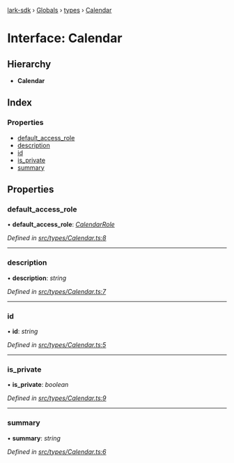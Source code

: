 [lark-sdk](../README.md) › [Globals](../globals.md) › [types](../modules/types.md) › [Calendar](types.calendar.md)

# Interface: Calendar

## Hierarchy

* **Calendar**

## Index

### Properties

* [default_access_role](types.calendar.md#default_access_role)
* [description](types.calendar.md#description)
* [id](types.calendar.md#id)
* [is_private](types.calendar.md#is_private)
* [summary](types.calendar.md#summary)

## Properties

###  default_access_role

• **default_access_role**: *[CalendarRole](../enums/types.calendarrole.md)*

*Defined in [src/types/Calendar.ts:8](https://github.com/TbhT/lark-sdk/blob/5ecb791/src/types/Calendar.ts#L8)*

___

###  description

• **description**: *string*

*Defined in [src/types/Calendar.ts:7](https://github.com/TbhT/lark-sdk/blob/5ecb791/src/types/Calendar.ts#L7)*

___

###  id

• **id**: *string*

*Defined in [src/types/Calendar.ts:5](https://github.com/TbhT/lark-sdk/blob/5ecb791/src/types/Calendar.ts#L5)*

___

###  is_private

• **is_private**: *boolean*

*Defined in [src/types/Calendar.ts:9](https://github.com/TbhT/lark-sdk/blob/5ecb791/src/types/Calendar.ts#L9)*

___

###  summary

• **summary**: *string*

*Defined in [src/types/Calendar.ts:6](https://github.com/TbhT/lark-sdk/blob/5ecb791/src/types/Calendar.ts#L6)*

